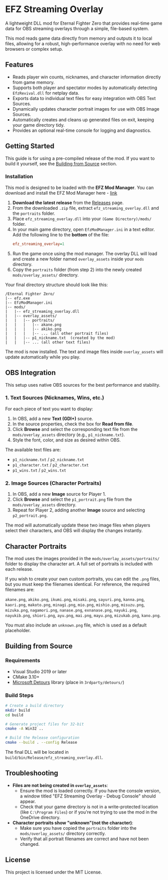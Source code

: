 # EFZ Streaming Overlay

A lightweight DLL mod for Eternal Fighter Zero that provides real-time game data for OBS streaming overlays through a simple, file-based system.

This mod reads game data directly from memory and outputs it to local files, allowing for a robust, high-performance overlay with no need for web browsers or complex setup.

## Features

- Reads player win counts, nicknames, and character information directly from game memory.
- Supports both player and spectator modes by automatically detecting `EfzRevival.dll` for netplay data.
- Exports data to individual text files for easy integration with OBS Text Sources.
- Dynamically updates character portrait images for use with OBS Image Sources.
- Automatically creates and cleans up generated files on exit, keeping your game directory tidy.
- Provides an optional real-time console for logging and diagnostics.

## Getting Started

This guide is for using a pre-compiled release of the mod. If you want to build it yourself, see the [Building from Source](#building-from-source) section.

### Installation

This mod is designed to be loaded with the **EFZ Mod Manager**. You can download and install the EFZ Mod Manager here - [link](https://docs.google.com/spreadsheets/d/1r0nBAaQczj9K4RG5zAVV4uXperDeoSnXaqQBal2-8Us/edit?usp=sharing)

1.  **Download the latest release** from the [Releases](https://github.com/Aquat1c/efz-streaming/releases) page.
2.  From the downloaded `.zip` file, extract `efz_streaming_overlay.dll` and the `portraits` folder.
3.  Place `efz_streaming_overlay.dll` into your `(Game Directory)/mods/` folder.
4.  In your main game directory, open `EfzModManager.ini` in a text editor. Add the following line to the **bottom** of the file:
    ```ini
    efz_streaming_overlay=1
    ```
5.  Run the game once using the mod manager. The overlay DLL will load and create a new folder named `overlay_assets` inside your `mods` directory.
6.  Copy the `portraits` folder (from step 2) into the newly created `mods/overlay_assets/` directory.

Your final directory structure should look like this:
```
/Eternal Fighter Zero/
|-- efz.exe
|-- EfzModManager.ini
|-- mods/
|   |-- efz_streaming_overlay.dll
|   |-- overlay_assets/
|   |   |-- portraits/
|   |   |   |-- akane.png
|   |   |   |-- akiko.png
|   |   |   |-- ... (all other portrait files)
|   |   |-- p1_nickname.txt  (created by the mod)
|   |   |-- ... (all other text files)
```
The mod is now installed. The text and image files inside `overlay_assets` will update automatically while you play.

## OBS Integration

This setup uses native OBS sources for the best performance and stability.

### 1. Text Sources (Nicknames, Wins, etc.)
For each piece of text you want to display:
1.  In OBS, add a new **Text (GDI+)** source.
2.  In the source properties, check the box for **Read from file**.
3.  Click **Browse** and select the corresponding text file from the `mods/overlay_assets` directory (e.g., `p1_nickname.txt`).
4.  Style the font, color, and size as desired within OBS.

The available text files are:
- `p1_nickname.txt` / `p2_nickname.txt`
- `p1_character.txt` / `p2_character.txt`
- `p1_wins.txt` / `p2_wins.txt`

### 2. Image Sources (Character Portraits)
1.  In OBS, add a new **Image** source for Player 1.
2.  Click **Browse** and select the `p1_portrait.png` file from the `mods/overlay_assets` directory.
3.  Repeat for Player 2, adding another **Image** source and selecting `p2_portrait.png`.

The mod will automatically update these two image files when players select their characters, and OBS will display the changes instantly.

## Character Portraits

The mod uses the images provided in the `mods/overlay_assets/portraits/` folder to display the character art. A full set of portraits is included with each release.

If you wish to create your own custom portraits, you can edit the `.png` files, but you must keep the filenames identical. For reference, the required filenames are:

`akane.png`, `akiko.png`, `ikumi.png`, `misaki.png`, `sayuri.png`, `kanna.png`, `kaori.png`, `makoto.png`, `minagi.png`, `mio.png`, `mishio.png`, `misuzu.png`, `mizuka.png`, `nagamori.png`, `nanase.png`, `exnanase.png`, `nayuki.png`, `nayukib.png`, `shiori.png`, `ayu.png`, `mai.png`, `mayu.png`, `mizukab.png`, `kano.png`.

You must also include an `unknown.png` file, which is used as a default placeholder.

## Building from Source

### Requirements
- Visual Studio 2019 or later
- CMake 3.10+
- [Microsoft Detours](https://github.com/microsoft/detours) library (place in `3rdparty/detours/`)

### Build Steps
```bash
# Create a build directory
mkdir build
cd build

# Generate project files for 32-bit
cmake -A Win32 ..

# Build the Release configuration
cmake --build . --config Release
```
The final DLL will be located in `build/bin/Release/efz_streaming_overlay.dll`.

## Troubleshooting

-   **Files are not being created in `overlay_assets`**:
    -   Ensure the mod is loaded correctly. If you have the console version, a window titled "EFZ Streaming Overlay - Debug Console" should appear.
    -   Check that your game directory is not in a write-protected location (like `C:\Program Files`) or if you're not trying to use the mod in the OneDrive directory.
-   **Character portraits show "unknown"(not the character)**:
    -   Make sure you have copied the `portraits` folder into the `mods/overlay_assets/` directory correctly.
    -   Verify that all portrait filenames are correct and have not been changed.

## License

This project is licensed under the MIT License.